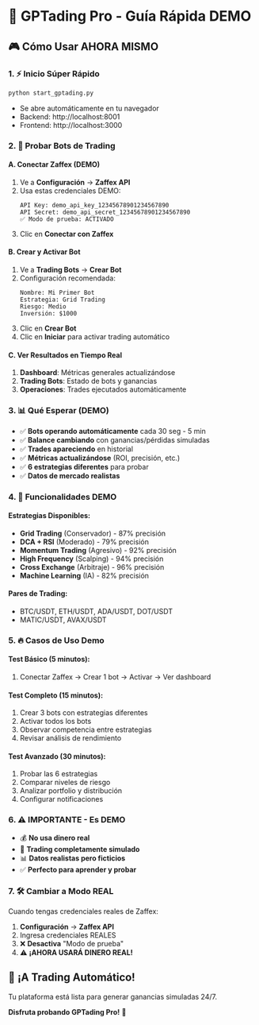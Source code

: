 # 🚀 GPTading Pro - Guía Rápida DEMO

## 🎮 Cómo Usar AHORA MISMO

### 1. ⚡ Inicio Súper Rápido
```bash
python start_gptading.py
```
- Se abre automáticamente en tu navegador
- Backend: http://localhost:8001  
- Frontend: http://localhost:3000

### 2. 🤖 Probar Bots de Trading

#### A. Conectar Zaffex (DEMO)
1. Ve a **Configuración** → **Zaffex API**
2. Usa estas credenciales DEMO:
   ```
   API Key: demo_api_key_12345678901234567890
   API Secret: demo_api_secret_12345678901234567890
   ✅ Modo de prueba: ACTIVADO
   ```
3. Clic en **Conectar con Zaffex**

#### B. Crear y Activar Bot
1. Ve a **Trading Bots** → **Crear Bot**
2. Configuración recomendada:
   ```
   Nombre: Mi Primer Bot
   Estrategia: Grid Trading
   Riesgo: Medio
   Inversión: $1000
   ```
3. Clic en **Crear Bot**
4. Clic en **Iniciar** para activar trading automático

#### C. Ver Resultados en Tiempo Real
1. **Dashboard**: Métricas generales actualizándose
2. **Trading Bots**: Estado de bots y ganancias
3. **Operaciones**: Trades ejecutados automáticamente

### 3. 📊 Qué Esperar (DEMO)

- ✅ **Bots operando automáticamente** cada 30 seg - 5 min
- ✅ **Balance cambiando** con ganancias/pérdidas simuladas
- ✅ **Trades apareciendo** en historial
- ✅ **Métricas actualizándose** (ROI, precisión, etc.)
- ✅ **6 estrategias diferentes** para probar
- ✅ **Datos de mercado realistas** 

### 4. 🎯 Funcionalidades DEMO

#### Estrategias Disponibles:
- **Grid Trading** (Conservador) - 87% precisión
- **DCA + RSI** (Moderado) - 79% precisión  
- **Momentum Trading** (Agresivo) - 92% precisión
- **High Frequency** (Scalping) - 94% precisión
- **Cross Exchange** (Arbitraje) - 96% precisión
- **Machine Learning** (IA) - 82% precisión

#### Pares de Trading:
- BTC/USDT, ETH/USDT, ADA/USDT, DOT/USDT
- MATIC/USDT, AVAX/USDT

### 5. 🔥 Casos de Uso Demo

#### Test Básico (5 minutos):
1. Conectar Zaffex → Crear 1 bot → Activar → Ver dashboard

#### Test Completo (15 minutos):
1. Crear 3 bots con estrategias diferentes
2. Activar todos los bots
3. Observar competencia entre estrategias
4. Revisar análisis de rendimiento

#### Test Avanzado (30 minutos):
1. Probar las 6 estrategias
2. Comparar niveles de riesgo
3. Analizar portfolio y distribución
4. Configurar notificaciones

### 6. ⚠️ IMPORTANTE - Es DEMO

- 💰 **No usa dinero real**
- 🤖 **Trading completamente simulado**
- 📊 **Datos realistas pero ficticios**
- ✅ **Perfecto para aprender y probar**

### 7. 🛠️ Cambiar a Modo REAL

Cuando tengas credenciales reales de Zaffex:
1. **Configuración** → **Zaffex API**
2. Ingresa credenciales REALES
3. ❌ **Desactiva** "Modo de prueba"
4. ⚠️ **¡AHORA USARÁ DINERO REAL!**

## 🎉 ¡A Trading Automático!

Tu plataforma está lista para generar ganancias simuladas 24/7.

**Disfruta probando GPTading Pro!** 🚀
